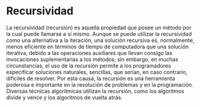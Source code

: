 # Recursividad
La recursividad (recursión) es aquella propiedad que posee un método por la cual puede llamarse
a sí mismo. Aunque se puede utilizar la recursividad como una alternativa a la iteración, una
solución recursiva es, normalmente, menos eficiente en términos de tiempo de computadora que
una solución iterativa, debido a las operaciones auxiliares que llevan consigo las invocaciones
suplementarias a los métodos; sin embargo, en muchas circunstancias, el uso de la recursión
permite a los programadores especificar soluciones naturales, sencillas, que serían, en caso contrario,
difíciles de resolver. Por esta causa, la recursión es una herramienta poderosa e importante
en la resolución de problemas y en la programación. Diversas técnicas algorítmicas utilizan la
recursión, como los algoritmos divide y vence y los algoritmos de vuelta atrás.


